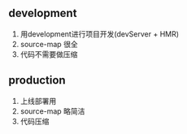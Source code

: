 ## development

1. 用development进行项目开发(devServer + HMR)
2. source-map 很全
3. 代码不需要做压缩

## production

1. 上线部署用
2. source-map 略简洁
3. 代码压缩
